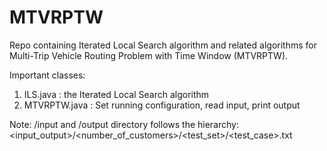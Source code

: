 # MTVRPTW

Repo containing Iterated Local Search algorithm and related algorithms for Multi-Trip Vehicle Routing Problem with Time Window (MTVRPTW).

Important classes:

1. ILS.java : the Iterated Local Search algorithm
2. MTVRPTW.java : Set running configuration, read input, print output

Note: /input and /output directory follows the hierarchy: <input_output>/<number_of_customers>/<test_set>/<test_case>.txt
